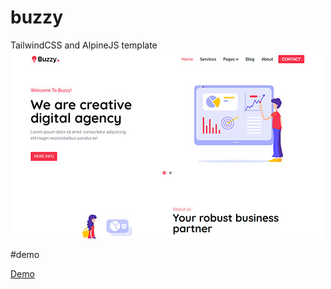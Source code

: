 # buzzy
TailwindCSS and AlpineJS template
![KA Buzzy](buzzy.jpg)


#demo

[Demo](https://https://ka-studio.dev/demo/2021/ka-buzzy)
